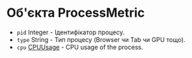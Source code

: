 # Об'єкта ProcessMetric

* `pid` Integer - Ідентифікатор процесу.
* `type` String - Тип процесу (Browser чи Tab чи GPU тощо).
* `cpu` [CPUUsage](cpu-usage.md) - CPU usage of the process.